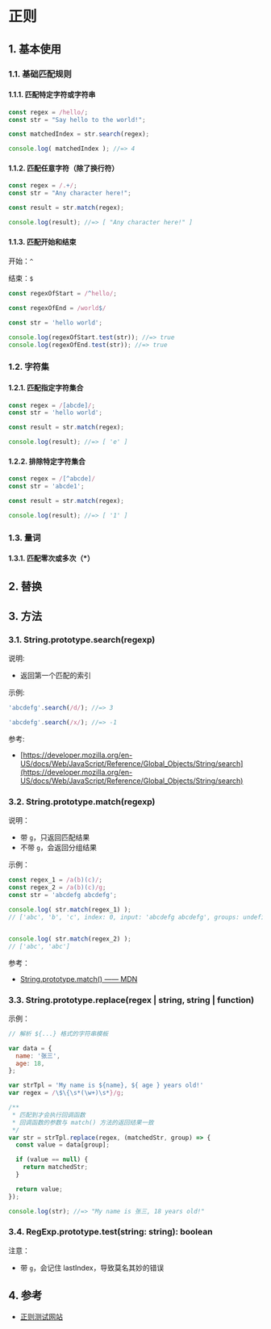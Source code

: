 <!--#region
@author 吴钦飞
@email wuqinfei@qq.com
@create date 2024-10-12 16:22:55
@modify date 2024-10-25 09:07:54
@desc [description]
#endregion-->

# 正则

## 1. 基本使用

### 1.1. 基础匹配规则

#### 1.1.1. 匹配特定字符或字符串

```js
const regex = /hello/;
const str = "Say hello to the world!";

const matchedIndex = str.search(regex);

console.log( matchedIndex ); //=> 4
```

#### 1.1.2. 匹配任意字符（除了换行符）

```js
const regex = /.+/;
const str = "Any character here!";

const result = str.match(regex);

console.log(result); //=> [ "Any character here!" ]
```

#### 1.1.3. 匹配开始和结束

开始：`^`

结束：`$`

```js
const regexOfStart = /^hello/;

const regexOfEnd = /world$/

const str = 'hello world';

console.log(regexOfStart.test(str)); //=> true
console.log(regexOfEnd.test(str)); //=> true
```

### 1.2. 字符集

#### 1.2.1. 匹配指定字符集合

```js
const regex = /[abcde]/;
const str = 'hello world';

const result = str.match(regex);

console.log(result); //=> [ 'e' ]
```

#### 1.2.2. 排除特定字符集合

```js
const regex = /[^abcde]/
const str = 'abcde1';

const result = str.match(regex);

console.log(result); //=> [ '1' ]
```

### 1.3. 量词

#### 1.3.1. 匹配零次或多次（*）

## 2. 替换

## 3. 方法

### 3.1. String.prototype.search(regexp)

说明:

* 返回第一个匹配的索引

示例:

```js
'abcdefg'.search(/d/); //=> 3

'abcdefg'.search(/x/); //=> -1
```

参考:

* [https://developer.mozilla.org/en-US/docs/Web/JavaScript/Reference/Global_Objects/String/search](https://developer.mozilla.org/en-US/docs/Web/JavaScript/Reference/Global_Objects/String/search)

### 3.2. String.prototype.match(regexp)

说明：

* 带 `g`，只返回匹配结果
* 不带 `g`，会返回分组结果

示例：

```javascript
const regex_1 = /a(b)(c)/;
const regex_2 = /a(b)(c)/g;
const str = 'abcdefg abcdefg';

console.log( str.match(regex_1) );
// ['abc', 'b', 'c', index: 0, input: 'abcdefg abcdefg', groups: undefined]


console.log( str.match(regex_2) );
// ['abc', 'abc']
```

参考：

* [String.prototype.match() —— MDN](https://developer.mozilla.org/zh-CN/docs/Web/JavaScript/Reference/Global_Objects/String/match)

### 3.3. String.prototype.replace(regex | string, string | function)

示例：

```js
// 解析 ${...} 格式的字符串模板

var data = {
  name: '张三',
  age: 18,
};

var strTpl = 'My name is ${name}, ${ age } years old!'
var regex = /\$\{\s*(\w+)\s*}/g;

/**
 * 匹配到才会执行回调函数
 * 回调函数的参数与 match() 方法的返回结果一致
 */
var str = strTpl.replace(regex, (matchedStr, group) => {
  const value = data[group];

  if (value == null) {
    return matchedStr;
  }

  return value;
});

console.log(str); //=> "My name is 张三, 18 years old!"
```

### 3.4. RegExp.prototype.test(string: string): boolean

注意：

* 带 `g`，会记住 lastIndex，导致莫名其妙的错误

## 4. 参考

* [正则测试网站](https://regex101.com/)